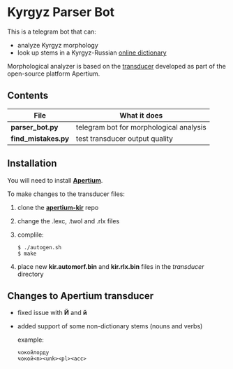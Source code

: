#  Kyrgyz Parser Bot

This is a telegram bot that can:
+ analyze Kyrgyz morphology
+ look up stems in a Kyrgyz-Russian [online dictionary](http://el-sozduk.kg/ru/)

Morphological analyzer is based on the [transducer](https://github.com/apertium/apertium-kir/) developed as part of the open-source platform Apertium.

## Contents
File     | What it does   
--------------|-------------------------
**parser_bot.py**    | telegram bot for morphological analysis
**find_mistakes.py**     | test transducer output quality

## Installation

You will need to install [**Apertium**](http://wiki.apertium.org/wiki/Installation).

To make changes to the transducer files:
1. clone the [**apertium-kir**](https://github.com/apertium/apertium-kir/) repo
2. change the .lexc, .twol and .rlx files
3. complile:

    ```
    $ ./autogen.sh 
    $ make
    ```
4. place new **kir.automorf.bin** and **kir.rlx.bin** files in the *transducer* directory

## Changes to Apertium transducer
- fixed issue with **Й** and **й**
- added support of some non-dictionary stems (nouns and verbs)

    example:
    ```
    чокойлорду
    чокой<n><unk><pl><acc>
    ```
